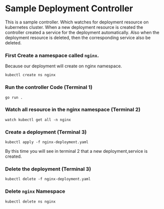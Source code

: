 # Sample Deployment Controller

This is a sample controller. Which watches for deployment resource on kubernetes cluster. When a new
deployment resource is created the controller created a service for the deployment automatically. Also when
the deployment resource is deleted, then the corresponding service also be deleted.

### First Create a namespace called `nginx`. 
Because our deployment will create on nginx namespace. 
```shell
kubectl create ns nginx
```

### Run the controller Code (Terminal 1)
```shell
go run .
```


### Watch all resource in the nginx namespace (Terminal 2)
```shell
watch kubectl get all -n nginx
```

### Create a deployment (Terminal 3)
```shell
kubectl apply -f nginx-deployment.yaml
```

By this time you will see in terminal 2 that a new deployment,service is created.

### Delete the deployment (Terminal 3)
```shell
kubectl delete -f nginx-deployment.yaml
```

### Delete `nginx` Namespace
```shell
kubectl delete ns nginx
```
